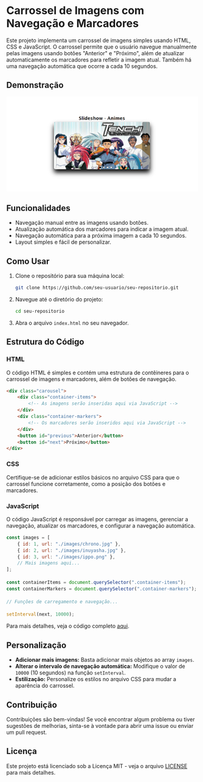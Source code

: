 # Carrossel de Imagens com Navegação e Marcadores

Este projeto implementa um carrossel de imagens simples usando HTML, CSS e JavaScript. O carrossel permite que o usuário navegue manualmente pelas imagens usando botões "Anterior" e "Próximo", além de atualizar automaticamente os marcadores para refletir a imagem atual. Também há uma navegação automática que ocorre a cada 10 segundos.

## Demonstração

![Demonstração do Carrossel](./public/images/tela_slideshow.png)

## Funcionalidades

- Navegação manual entre as imagens usando botões.
- Atualização automática dos marcadores para indicar a imagem atual.
- Navegação automática para a próxima imagem a cada 10 segundos.
- Layout simples e fácil de personalizar.

## Como Usar

1. Clone o repositório para sua máquina local:

   ```bash
   git clone https://github.com/seu-usuario/seu-repositorio.git
   ```

2. Navegue até o diretório do projeto:

   ```bash
   cd seu-repositorio
   ```

3. Abra o arquivo `index.html` no seu navegador.

## Estrutura do Código

### HTML

O código HTML é simples e contém uma estrutura de contêineres para o carrossel de imagens e marcadores, além de botões de navegação.

```html
<div class="carousel">
    <div class="container-items">
        <!-- As imagens serão inseridas aqui via JavaScript -->
    </div>
    <div class="container-markers">
        <!-- Os marcadores serão inseridos aqui via JavaScript -->
    </div>
    <button id="previous">Anterior</button>
    <button id="next">Próximo</button>
</div>
```

### CSS

Certifique-se de adicionar estilos básicos no arquivo CSS para que o carrossel funcione corretamente, como a posição dos botões e marcadores.

### JavaScript

O código JavaScript é responsável por carregar as imagens, gerenciar a navegação, atualizar os marcadores, e configurar a navegação automática.

```javascript
const images = [
    { id: 1, url: "./images/chrono.jpg" },
    { id: 2, url: "./images/inuyasha.jpg" },
    { id: 3, url: "./images/ippo.png" },
    // Mais imagens aqui...
];

const containerItems = document.querySelector(".container-items");
const containerMarkers = document.querySelector(".container-markers");

// Funções de carregamento e navegação...

setInterval(next, 10000);
```

Para mais detalhes, veja o código completo [aqui](./codigo.js).

## Personalização

- **Adicionar mais imagens:** Basta adicionar mais objetos ao array `images`.
- **Alterar o intervalo de navegação automática:** Modifique o valor de `10000` (10 segundos) na função `setInterval`.
- **Estilização:** Personalize os estilos no arquivo CSS para mudar a aparência do carrossel.

## Contribuição

Contribuições são bem-vindas! Se você encontrar algum problema ou tiver sugestões de melhorias, sinta-se à vontade para abrir uma issue ou enviar um pull request.

## Licença

Este projeto está licenciado sob a Licença MIT - veja o arquivo [LICENSE](./LICENSE) para mais detalhes.